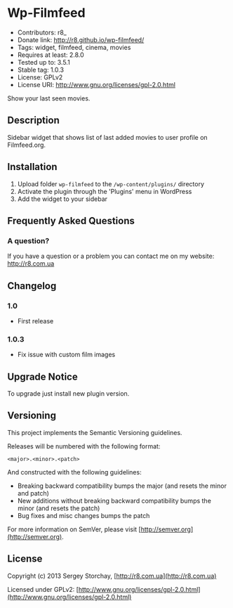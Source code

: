 # Wp-Filmfeed

* Contributors: r8_
* Donate link: http://r8.github.io/wp-filmfeed/
* Tags: widget, filmfeed, cinema, movies
* Requires at least: 2.8.0
* Tested up to: 3.5.1
* Stable tag: 1.0.3
* License: GPLv2
* License URI: http://www.gnu.org/licenses/gpl-2.0.html

Show your last seen movies.

## Description

Sidebar widget that shows list of last added movies to user profile on Filmfeed.org.

## Installation

1. Upload folder `wp-filmfeed` to the `/wp-content/plugins/` directory
2. Activate the plugin through the 'Plugins' menu in WordPress
3. Add the widget to your sidebar

## Frequently Asked Questions

### A question? 

If you have a question or a problem you can contact me on my website: http://r8.com.ua

## Changelog

### 1.0 
* First release

### 1.0.3
* Fix issue with custom film images

## Upgrade Notice

To upgrade just install new plugin version.

## Versioning

This project implements the Semantic Versioning guidelines.

Releases will be numbered with the following format:

`<major>.<minor>.<patch>`

And constructed with the following guidelines:

* Breaking backward compatibility bumps the major (and resets the minor and patch)
* New additions without breaking backward compatibility bumps the minor (and resets the patch)
* Bug fixes and misc changes bumps the patch

For more information on SemVer, please visit [http://semver.org](http://semver.org).

## License

Copyright (c) 2013 Sergey Storchay, [http://r8.com.ua](http://r8.com.ua)

Licensed under GPLv2: [http://www.gnu.org/licenses/gpl-2.0.html](http://www.gnu.org/licenses/gpl-2.0.html)

